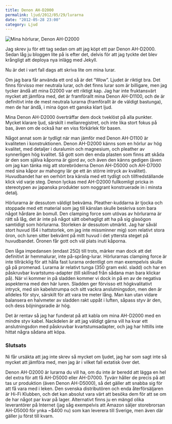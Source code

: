 ```yaml
---
title: Denon AH-D2000
permalink: ljud/2012/05/29/lurarna
date: "2012-05-28 23:00"
category: Ljud
---
```


![Mina hörlurar, Denon AH-D2000](http://d.pr/i/H5RJ+)

Jag skrev ju för ett tag sedan om att jag köpt ett par Denon AH-D2000. Sedan låg ju bloggen lite på is efter det, delvis för att jag tyckte det blev krångligt att deploya nya inlägg med Jekyll.

Nu är det i vart fall dags att skriva lite om mina lurar.

Om jag bara får använda ett ord så är det “Wow”. Ljudet är riktigt bra. Det finns förvisso mer neutrala lurar, och det finns lurar som är billigare, men jag tycker ändå att mina D2000 var ett riktigt kap. Jag har inte fruktansvärt mycket att jämföra med, det är framförallt mina Denon AH-D1100, och de är definitivt inte de mest neutrala lurarna (framförallt är de väldigt bastunga), men de har ändå, i mina ögon ett ganska klart ljud.

Mina Denon AH-D2000 överträffar dem dock tveklöst på alla punkter. Mycket klarare ljud, särskilt i mellanregistret, och inte lika stort fokus på bas, även om de också har en viss förkärlek för basen.

Något annat som är tydligt när man jämför med Denon AH-D1100 är kvaliteten i konstruktionen. Denon AH-D2000 känns som en hörlur av hög kvalitet, med detaljer i duralumin och magnesium, och pleather av synnerligen hög kvalitet. Så gott som den enda plasten som finns att skåda är den som själva kåporna är gjord av, och även den känns gedigen (även om jag kan tänka mig att storebröderna Denon AH-D5000 och AH-D7000 med sina kåpor av mahogny lär ge ett än större intryck av kvalitet). Huvudbandet har en oerhört bra känsla med ett tydligt och tillfredställande klick vid varje steg. Denon lyckas med AH-D2000 fullkomligt pricka in stereotypen av japanska produkter som noggrant konstruerade in i minsta detalj.

Hörlurarna är dessutom väldigt bekväma. Pleather-kuddarna är tjocka och stoppade med ett material som jag till känslan skulle beskriva som bara något hårdare än bomull. Den clamping force som utövas av hörlurarna är rätt så låg, det är inte på något sätt obehagligt att ha på sig glasögon samtidigt som hörlurarna. Storleken är dessutom utmärkt. Jag har såväl stort huvud (64 i hattstorlek, om jag inte missminner mig) som relativt stora öron, och luren sitter bekvämt på mitt huvud i det yttersta steget på huvudbandet. Öronen får gott och väl plats inuti kåporna.

Den låga impedansen (endast 25Ω) till trots, märker man dock att det definitivt är hemmalurar, inte på-språng-lurar. Hörlurarnas clamping force är inte tillräcklig för att hålla fast lurarna ordentligt om man exempelvis skulle gå på promenad. Lurarna är relativt tunga (350 gram exkl. sladd) och har en påskruvbar kvartstums-adapter (till skillnad från sådana man bara klickar på). När vi kommer in på sladden kommer vi dock in på en av de negativa aspekterna med den här luren. Sladden ger förvisso ett högkvalitativt intryck, med sin kabelstrumpa och sitt vackra anslutningsdon, men den är alldeles för styv, särskilt för att vara tre meter lång. Man kan utan vidare balansera en halvmeter av sladden rakt uppåt i luften, såpass styv är den, och dess böjningsradie är hög.

Det är rentav så jag har funderat på att kabla om mina AH-D2000 med en mindre styv kabel. Nackdelen är att jag väldigt gärna vill ha kvar ett anslutningsdon med påskruvbar kvartstumsadapter, och jag har hittills inte hittat några sådana att köpa.

### Slutsats

Ni får ursäkta att jag inte skrev så mycket om ljudet, jag har som sagt inte så mycket att jämföra med, men jag är i vilket fall extatisk över det.

Denon AH-D2000 är lurarna du vill ha, om du inte är beredd att lägga en hel del extra för att få AH-D5000 eller AH-D7000. Tyvärr håller de precis på att tas ur produktion (även Denon AH-D5000), så det gäller att snabba sig för att få vara med i leken. Den svenska distributören och enda återförsäljaren är Hi-Fi Klubben, och det kan absolut vara värt att besöka dem för att se om de har något par kvar på lager. Alternativt finns ju en mängd olika leverantörer på Internet (jag såg exempelvis att Amazon säljer storebrorsan AH-D5000 för ynka ~$400 nu) som kan leverera till Sverige, men även där gäller ju först till kvarn.